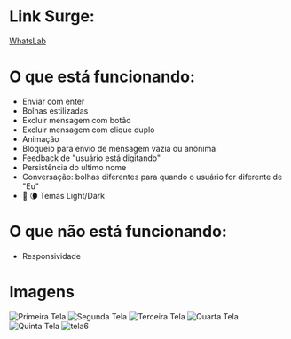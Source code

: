 # Link Surge:
[WhatsLab](http://sloppy-face.surge.sh)

# O que está funcionando:

- Enviar com enter
- Bolhas estilizadas
- Excluir mensagem com botão
- Excluir mensagem com clique duplo
- Animação
- Bloqueio para envio de mensagem vazia ou anônima
- Feedback de "usuário está digitando"
- Persistência do ultimo nome
- Conversação: bolhas diferentes para quando o usuário for diferente de "Eu"
- 🌟 🌘 Temas Light/Dark


# O que não está funcionando:

- Responsividade


# Imagens

![Primeira Tela](https://i.ibb.co/B3W7qQ2/1.png)
![Segunda Tela](https://i.ibb.co/CK5WRkJ/2.png)
![Terceira Tela](https://i.ibb.co/sgpmRj8/3.png)
![Quarta Tela](https://i.ibb.co/bm0QY0w/4.png)
![Quinta Tela](https://i.ibb.co/8P3jhwt/tela2.png)
![tela6](https://user-images.githubusercontent.com/5132840/133931395-1bedc028-096c-4889-a0b8-509c92243b78.png)
